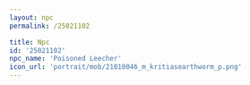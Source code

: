 ```yaml
---
layout: npc
permalink: /25021102

title: Npc
id: '25021102'
npc_name: 'Poisoned Leecher'
icon_url: 'portrait/mob/21010046_m_kritiasearthworm_p.png'
---
```

